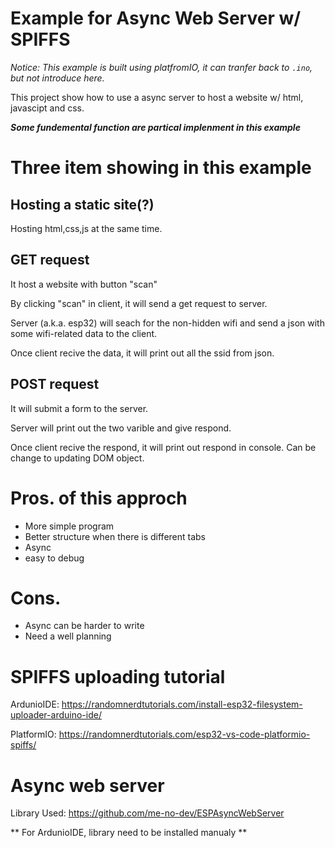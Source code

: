 # Example for Async Web Server w/ SPIFFS

*Notice: This example is built using platfromIO, it can tranfer back to `.ino`, but not introduce here.*

This project show how to use a async server to host a website w/ html, javascipt and css.

***Some fundemental function are partical implenment in this example***

# Three item showing in this example

## Hosting a static site(?)

Hosting html,css,js at the same time.

## GET request

It host a website with button "scan"

By clicking "scan" in client, it will send a get request to server.

Server (a.k.a. esp32) will seach for the non-hidden wifi and send a json with some wifi-related data to the client.

Once client recive the data, it will print out all the ssid from json.

## POST request

It will submit a form to the server.

Server will print out the two varible and give respond.

Once client recive the respond, it will print out respond in console.
Can be change to updating DOM object.

# Pros. of this approch
-  More simple program
-  Better structure when there is different tabs
-  Async
-  easy to debug

# Cons.
-  Async can be harder to write
-  Need a well planning


# SPIFFS uploading tutorial
ArdunioIDE: https://randomnerdtutorials.com/install-esp32-filesystem-uploader-arduino-ide/

PlatformIO: https://randomnerdtutorials.com/esp32-vs-code-platformio-spiffs/

# Async web server
Library Used: https://github.com/me-no-dev/ESPAsyncWebServer

** For ArdunioIDE, library need to be installed manualy **
